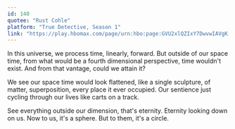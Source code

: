 ```yaml
---
id: 140
quotee: "Rust Cohle"
platform: "True Detective, Season 1"
link: "https://play.hbomax.com/page/urn:hbo:page:GVU2xlQZIxY7DwvwIAVgK:type:series"
---
```


In this universe, we process time, linearly, forward. But outside of our space time, from what would be a fourth dimensional perspective, time wouldn't exist. And from that vantage, could we attain it?

We see our space time would look flattened, like a single sculpture, of matter, superposition, every place it ever occupied. Our sentience just cycling through our lives like carts on a track.

See everything outside our dimension, that's eternity. Eternity looking down on us. Now to us, it's a sphere. But to them, it's a circle.
